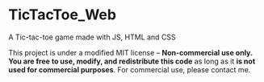 # TicTacToe_Web
A Tic-tac-toe game made with JS, HTML and CSS



This project is under a modified MIT license – **Non-commercial use only.**
**You are free to use, modify, and redistribute this code** as long as it **is not used for commercial purposes**.
For commercial use, please contact me.

